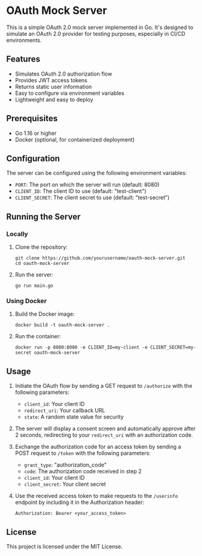 # OAuth Mock Server

This is a simple OAuth 2.0 mock server implemented in Go. It's designed to simulate an OAuth 2.0 provider for testing purposes, especially in CI/CD environments.

## Features

- Simulates OAuth 2.0 authorization flow
- Provides JWT access tokens
- Returns static user information
- Easy to configure via environment variables
- Lightweight and easy to deploy

## Prerequisites

- Go 1.16 or higher
- Docker (optional, for containerized deployment)

## Configuration

The server can be configured using the following environment variables:

- `PORT`: The port on which the server will run (default: 8080)
- `CLIENT_ID`: The client ID to use (default: "test-client")
- `CLIENT_SECRET`: The client secret to use (default: "test-secret")

## Running the Server

### Locally

1. Clone the repository:
   ```
   git clone https://github.com/yourusername/oauth-mock-server.git
   cd oauth-mock-server
   ```

2. Run the server:
   ```
   go run main.go
   ```

### Using Docker

1. Build the Docker image:
   ```
   docker build -t oauth-mock-server .
   ```

2. Run the container:
   ```
   docker run -p 8080:8080 -e CLIENT_ID=my-client -e CLIENT_SECRET=my-secret oauth-mock-server
   ```

## Usage

1. Initiate the OAuth flow by sending a GET request to `/authorize` with the following parameters:
   - `client_id`: Your client ID
   - `redirect_uri`: Your callback URL
   - `state`: A random state value for security

2. The server will display a consent screen and automatically approve after 2 seconds, redirecting to your `redirect_uri` with an authorization code.

3. Exchange the authorization code for an access token by sending a POST request to `/token` with the following parameters:
   - `grant_type`: "authorization_code"
   - `code`: The authorization code received in step 2
   - `client_id`: Your client ID
   - `client_secret`: Your client secret

4. Use the received access token to make requests to the `/userinfo` endpoint by including it in the Authorization header:
   ```
   Authorization: Bearer <your_access_token>
   ```

## License

This project is licensed under the MIT License.
